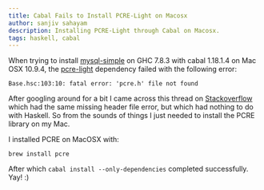 ```yaml
---
title: Cabal Fails to Install PCRE-Light on Macosx
author: sanjiv sahayam
description: Installing PCRE-Light through Cabal on Macosx.
tags: haskell, cabal
---
```


When trying to install [mysql-simple](http://hackage.haskell.org/package/mysql-simple-0.2.1.1) on GHC 7.8.3 with cabal 1.18.1.4 on Mac OSX 10.9.4, the [pcre-light](https://hackage.haskell.org/package/pcre-light) dependency failed with the following error:

    Base.hsc:103:10: fatal error: 'pcre.h' file not found

After googling around for a bit I came across this thread on [Stackoverflow](https://stackoverflow.com/questions/22555561/error-building-fatal-error-pcre-h-no-such-file-or-directory/22559967) which had the same missing header file error, but which had nothing to do with Haskell. So from the sounds of things I just needed to install the PCRE library on my Mac.

I installed PCRE on MacOSX with:

    brew install pcre

After which ```cabal install --only-dependencies``` completed successfully. Yay! :)
